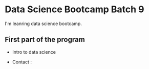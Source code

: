 # Data Science Bootcamp Batch 9

I'm leanring data science bootcamp.

## First part of the program

- Intro to data science

- Contact : 
